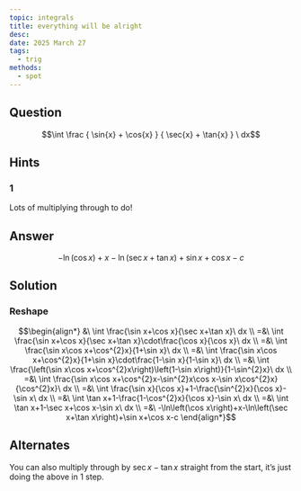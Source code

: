 ```yaml
---
topic: integrals
title: everything will be alright
desc: 
date: 2025 March 27
tags:
  - trig
methods:
  - spot
---
```



## Question
```math
\int
  \frac
    { \sin{x} + \cos{x} }
    { \sec{x} + \tan{x} }
\ dx
```


## Hints

### 1
Lots of multiplying through to do!


## Answer
```math
-\ln\left(\cos x\right)+x-\ln\left(\sec x+\tan x\right)+\sin x+\cos x-c
```


## Solution

### Reshape
```math
\begin{align*}
  &\ \int \frac{\sin x+\cos x}{\sec x+\tan x}\ dx
  \\ =&\ \int \frac{\sin x+\cos x}{\sec x+\tan x}\cdot\frac{\cos x}{\cos x}\ dx
  \\ =&\ \int \frac{\sin x\cos x+\cos^{2}x}{1+\sin x}\ dx
  \\ =&\ \int \frac{\sin x\cos x+\cos^{2}x}{1+\sin x}\cdot\frac{1-\sin x}{1-\sin x}\ dx
  \\ =&\ \int \frac{\left(\sin x\cos x+\cos^{2}x\right)\left(1-\sin x\right)}{1-\sin^{2}x}\ dx
  \\ =&\ \int \frac{\sin x\cos x+\cos^{2}x-\sin^{2}x\cos x-\sin x\cos^{2}x}{\cos^{2}x}\ dx
  \\ =&\ \int \frac{\sin x}{\cos x}+1-\frac{\sin^{2}x}{\cos x}-\sin x\ dx
  \\ =&\ \int \tan x+1-\frac{1-\cos^{2}x}{\cos x}-\sin x\ dx
  \\ =&\ \int \tan x+1-\sec x+\cos x-\sin x\ dx
  \\ =&\ -\ln\left(\cos x\right)+x-\ln\left(\sec x+\tan x\right)+\sin x+\cos x-c
\end{align*}
```


## Alternates

You can also multiply through by $\sec{x} - \tan{x}$ straight from the start, it’s just doing the above in 1 step.
